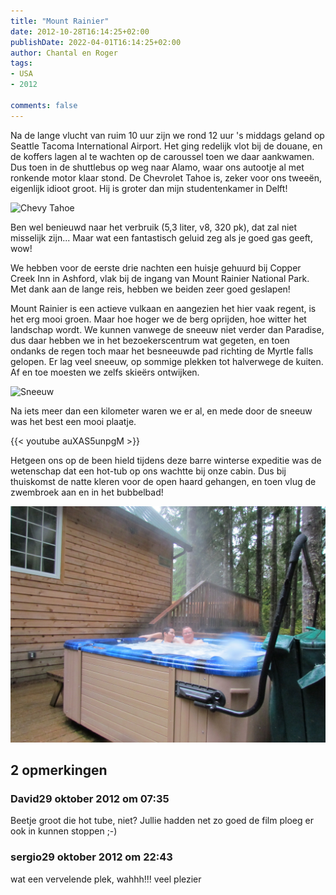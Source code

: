 ```yaml
---
title: "Mount Rainier"
date: 2012-10-28T16:14:25+02:00
publishDate: 2022-04-01T16:14:25+02:00
author: Chantal en Roger
tags:
- USA
- 2012

comments: false
---
```


Na de lange vlucht van ruim 10 uur zijn we rond 12 uur 's middags geland op Seattle Tacoma International Airport. Het ging redelijk vlot bij de douane, en de koffers lagen al te wachten op de caroussel toen we daar aankwamen. Dus toen in de shuttlebus op weg naar Alamo, waar ons autootje al met ronkende motor klaar stond. De Chevrolet Tahoe is, zeker voor ons tweeën, eigenlijk idioot groot. Hij is groter dan mijn studentenkamer in Delft!

![Chevy Tahoe](./images/IMG_1566.JPG)

Ben wel benieuwd naar het verbruik (5,3 liter, v8, 320 pk), dat zal niet misselijk zijn... Maar wat een fantastisch geluid zeg als je goed gas geeft, wow!

We hebben voor de eerste drie nachten een huisje gehuurd bij Copper Creek Inn in Ashford, vlak bij de ingang van Mount Rainier National Park. Met dank aan de lange reis, hebben we beiden zeer goed geslapen!

Mount Rainier is een actieve vulkaan en aangezien het hier vaak regent, is het erg mooi groen. Maar hoe hoger we de berg oprijden, hoe witter het landschap wordt. We kunnen vanwege de sneeuw niet verder dan Paradise, dus daar hebben we in het bezoekerscentrum wat gegeten, en toen ondanks de regen toch maar het besneeuwde pad richting de Myrtle falls gelopen. Er lag veel sneeuw, op sommige plekken tot halverwege de kuiten. Af en toe moesten we zelfs skieërs ontwijken.

![Sneeuw](./images/IMG_1525.JPG)

Na iets meer dan een kilometer waren we er al, en mede door de sneeuw was het best een mooi plaatje.

{{< youtube auXAS5unpgM >}}

Hetgeen ons op de been hield tijdens deze barre winterse expeditie was de wetenschap dat een hot-tub op ons wachtte bij onze cabin. Dus bij thuiskomst de natte kleren voor de open haard gehangen, en toen vlug de zwembroek aan en in het bubbelbad!

![jacuzzi](./images/IMG_3563.JPG)

## 2 opmerkingen

### David29 oktober 2012 om 07:35

Beetje groot die hot tube, niet? Jullie hadden net zo goed de film ploeg er ook in kunnen stoppen ;-)

### sergio29 oktober 2012 om 22:43

wat een vervelende plek, wahhh!!! veel plezier
